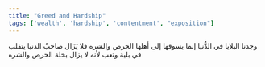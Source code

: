 ```yaml
---
title: "Greed and Hardship"
tags: ['wealth', 'hardship', 'contentment', "exposition"]
---
```


 وجدنا البلايا في الدُّنيا إنما يسوقها إلى أهلها الحرص والشره فلا يَزَال صاحبُ الدنيا يتقلب في بلية وتعب لأنه لا يزال بخلة الحرص والشره
